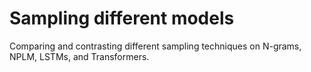 # Sampling different models

Comparing and contrasting different sampling techniques on N-grams, NPLM, LSTMs, and Transformers.  